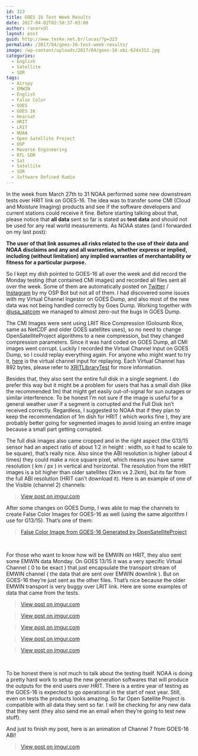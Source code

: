 ```yaml
---
id: 323
title: GOES 16 Test Week Results
date: 2017-04-02T02:50:37-03:00
author: racerxdl
layout: post
guid: http://www.teske.net.br/lucas/?p=323
permalink: /2017/04/goes-16-test-week-results/
image: /wp-content/uploads/2017/04/goes-16-abi-624x312.jpg
categories:
  - English
  - Satellite
  - SDR
tags:
  - Airspy
  - EMWIN
  - English
  - False Color
  - GOES
  - GOES 16
  - Hearsat
  - HRIT
  - LRIT
  - NOAA
  - Open Satellite Project
  - OSP
  - Reverse Engineering
  - RTL SDR
  - Sat
  - Satellite
  - SDR
  - Software Defined Radio
---
```

In the week from March 27th to 31 NOAA performed some new downstream tests over HRIT link on GOES-16. The idea was to transfer some CMI (Cloud and Moisture Imaging) products and see if the software developers and current stations could receive it fine. Before starting talking about that, please notice that **all data** sent so far is stated as **test data** and should not be used for any real world measurements. As NOAA states (and I forwarded on my last post):

**The user of that link assumes all risks related to the use of their data and NOAA disclaims and any and all warranties, whether express or implied, including (without limitation) any implied warranties of merchantability or fitness for a particular purpose.**

So I kept my dish pointed to GOES-16 all over the week and did record the Monday testing (that contained CMI images) and recorded all files sent all over the week. Some of them are automatically posted on [Twitter](https://twitter.com/OpenSatProject) / [Instagram](https://www.instagram.com/opensatelliteproject/) by my OSP Bot but not all of them. I had discovered some issues with my Virtual Channel Ingestor on GOES Dump, and also most of the new data was not being handled correctly by Goes Dump. Working together with [@usa_satcom](https://twitter.com/usa_satcom) we managed to almost zero-out the bugs in GOES Dump.

<!--more-->

The CMI Images were sent using LRIT Rice Compression (Goloumb Rice, same as NetCDF and older GOES satellites uses), so no need to change OpenSatelliteProject algorithms to a new compression, but they changed compression parameters. Since it was hard coded on GOES Dump, all CMI images went corrupt. Luckily I recorded the Virtual Channel Input on GOES Dump, so I could replay everything again. For anyone who might want to try it, [here](https://www.teske.net.br/lucas/demuxdump-1490627438.bin) is the virtual channel input for replaying. Each Virtual Channel has 892 bytes, please refer to [XRITLibraryTest](https://github.com/opensatelliteproject/goesdump/tree/master/XRITLibraryTest) for more information.

Besides that, they also sent the entire full disk in a single segment. I do prefer this way but it might be a problem for users that has a small dish (like the recommended 1m) that might get easily out-of-signal for sun outages or similar interference. To be honest I&#8217;m not sure if the image is useful for a general weather user if a segment is corrupted and the Full Disk isn&#8217;t received correctly. Regardless, I suggested to NOAA that if they plan to keep the recommendation of 1m dish for HRIT ( which works fine ), they are probably better going for segmented images to avoid losing an entire image because a small part getting corrupted.

The full disk images also came cropped and in the right aspect (the G13/15 sensor had an aspect ratio of about 1:2 in height : width, so it had to scale to be square), that&#8217;s really nice. Also since the ABI resolution is higher (about 4 times) they could make a nice square pixel, which means you have same resolution ( km / px ) in vertical and horizontal. The resolution from the HRIT images is a bit higher than older satellites (2km vs 2.2km), but its far from the full ABI resolution (HRIT can&#8217;t download it). Here is an example of one of the Visible (channel 2) channels:

<blockquote class="imgur-embed-pub" lang="en" data-id="N0oaJN5">
  <p>
    <a href="http://imgur.com/N0oaJN5">View post on imgur.com</a>
  </p>
</blockquote>



After some changes on GOES Dump, I was able to map the channels to create False Color Images for GOES-16 as well (using the same algorithm I use for G13/15). That&#8217;s one of them:

<blockquote class="imgur-embed-pub" lang="en" data-id="2kTup6z">
  <p>
    <a href="http://imgur.com/2kTup6z">False Color Image from GOES-16 Generated by OpenSatelliteProject</a>
  </p>
</blockquote>



&nbsp;

For those who want to know how will be EMWIN on HRIT, they also sent some EMWIN data Monday. On GOES 13/15 it was a very specific Virtual Channel ( 0 to be exact ) that just encapsulate the transport stream of EMWIN channel ( the data that are sent over EMWIN downlink ). But on GOES-16 they&#8217;re just sent as the other files. That&#8217;s nice because the older EMWIN transport is very buggy over LRIT link. Here are some examples of data that came from the tests.

<blockquote class="imgur-embed-pub" lang="en" data-id="18fhSx0">
  <p>
    <a href="http://imgur.com/18fhSx0">View post on imgur.com</a>
  </p>
</blockquote>



<blockquote class="imgur-embed-pub" lang="en" data-id="28hS6Qj">
  <p>
    <a href="http://imgur.com/28hS6Qj">View post on imgur.com</a>
  </p>
</blockquote>



<blockquote class="imgur-embed-pub" lang="en" data-id="D53oU8g">
  <p>
    <a href="http://imgur.com/D53oU8g">View post on imgur.com</a>
  </p>
</blockquote>



<blockquote class="imgur-embed-pub" lang="en" data-id="3wV2mtM">
  <p>
    <a href="http://imgur.com/3wV2mtM">View post on imgur.com</a>
  </p>
</blockquote>



<blockquote class="imgur-embed-pub" lang="en" data-id="CyEKHrb">
  <p>
    <a href="http://imgur.com/CyEKHrb">View post on imgur.com</a>
  </p>
</blockquote>



&nbsp;

To be honest there is not much to talk about the testing itself. NOAA is doing a pretty hard work to setup the new generation softwares that will produce the outputs for the end users over HRIT. There is a entire year of testing as the GOES-16 is expected to go operational in the start of next year. Still, even on tests the products looks amazing. So far Open Satellite Project is compatible with all data they sent so far. I will be checking for any new data that they sent (they also send me an email when they&#8217;re going to test new stuff).

And just to finish my post, here is an animation of Channel 7 from GOES-16 ABI!

<blockquote class="imgur-embed-pub" lang="en" data-id="dQ0u14H">
  <p>
    <a href="http://imgur.com/dQ0u14H">View post on imgur.com</a>
  </p>
</blockquote>